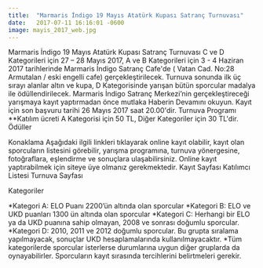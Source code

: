 ```yaml
---
title:  "Marmaris İndigo 19 Mayıs Atatürk Kupası Satranç Turnuvası"
date:   2017-07-11 16:16:01 -0600
image: mayis_2017_web.jpg
---
```

Marmaris İndigo 19 Mayıs Atatürk Kupası Satranç Turnuvası C ve D Kategorileri için 27 – 28 Mayıs 2017, A ve B Kategorileri için 3 - 4 Haziran 2017 tarihlerinde Marmaris İndigo Satranç Cafe'de ( Vatan Cad. No:28 Armutalan / eski engelli cafe) gerçekleştirilecek.
Turnuva sonunda ilk üç sırayı alanlar altın ve kupa, D Kategorisinde yarışan bütün sporcular madalya ile ödüllendirilecek. Marmaris İndigo Satranç Merkezi’nin gerçekleştireceği yarışmaya kayıt yaptırmadan önce mutlaka Haberin Devamını okuyun.
Kayıt için son başvuru tarihi 26 Mayıs 2017 saat 20.00'dir.
Turnuva Programı
**Katılım ücreti A Kategorisi için 50 TL, Diğer Kategoriler için 30 TL'dir.
Ödüller

Konaklama
Aşağıdaki ilgili linkleri tıklayarak online kayıt olabilir, kayıt olan sporcuların listesini görebilir, yarışma programına, turnuva yönergesine, fotoğraflara, eşlendirme ve sonuçlara ulaşabilirsiniz.
Online kayıt yaptırabilmek için siteye üye olmanız gerekmektedir.
Kayıt Sayfası
Katılımcı Listesi
Turnuva Sayfası

Kategoriler

*Kategori A: ELO Puanı 2200’ün altında olan sporcular
*Kategori B: ELO ve UKD puanları 1300 ün altında olan sporcular
*Kategori C: Herhangi bir ELO ya da UKD puanına sahip olmayan, 2008 ve sonrası doğumlu sporcular.
*Kategori D: 2010, 2011 ve 2012 doğumlu sporcular. Bu grupta sıralama yapılmayacak, sonuçlar UKD hesaplamalarında kullanılmayacaktır.
*Tüm kategorilerde sporcular isterlerse durumlarına uygun diğer gruplarda da oynayabilirler. Sporcuların kayıt sırasında tercihlerini belirtmeleri gerekir.
